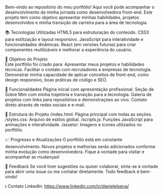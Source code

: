 Bem-vindo ao repositório do meu portfólio! Aqui você pode acompanhar o desenvolvimento da minha jornada como desenvolvedora front-end. Este projeto tem como objetivo apresentar minhas habilidades, projetos desenvolvidos e minha transição de carreira para a área de tecnologia.

📚 Tecnologias Utilizadas
HTML5 para estruturação do conteúdo.
CSS3 para estilização e layout responsivo.
JavaScript para interatividade e funcionalidades dinâmicas.
React (em versões futuras) para criar componentes reutilizáveis e melhorar a experiência do usuário.

🚀 Objetivo do Projeto<br>
Este portfólio foi criado para:
Apresentar meus projetos e habilidades técnicas.
Facilitar o contato com recrutadores e empresas de tecnologia.
Demonstrar minha capacidade de aplicar conceitos de front-end, como design responsivo, boas práticas de código e SEO.

🌟 Funcionalidades
Página inicial com apresentação profissional.
Seção de Sobre Mim com minha trajetória e transição para a tecnologia.
Galeria de projetos com links para repositórios e demonstrações ao vivo.
Contato direto através de redes sociais e e-mail.

📂 Estrutura do Projeto
/index.html: Página principal com todas as seções.
/styles.css: Arquivo de estilos global.
/scripts.js: Funções JavaScript para animações e interatividade.
/assets/: Imagens e ícones utilizados no portfólio.

📈 Progresso e Atualizações
O portfólio está em constante desenvolvimento. Novos projetos e melhorias serão adicionados conforme minha evolução como desenvolvedora. Fique à vontade para visitar e acompanhar as mudanças!

💬 Feedback
Se você tiver sugestões ou quiser colaborar, sinta-se à vontade para abrir uma issue ou me contatar diretamente. Todo feedback é bem-vindo!

📞 Contato
LinkedIn: https://www.linkedin.com/in/danielelsena/
